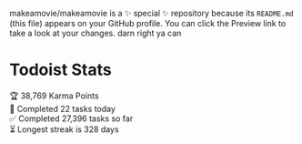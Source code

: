 makeamovie/makeamovie is a ✨ special ✨ repository because its `README.md` (this file) appears on your GitHub profile.
You can click the Preview link to take a look at your changes. darn right ya can

# Todoist Stats

<!-- TODO-IST:START -->
🏆  38,769 Karma Points           
🌸  Completed 22 tasks today           
✅  Completed 27,396 tasks so far           
⏳  Longest streak is 328 days
<!-- TODO-IST:END -->